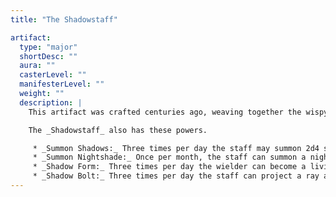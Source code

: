 ```yaml
---
title: "The Shadowstaff"

artifact:
  type: "major"
  shortDesc: ""
  aura: ""
  casterLevel: ""
  manifesterLevel: ""
  weight: ""
  description: |
    This artifact was crafted centuries ago, weaving together the wispy strands of shadow itself into a twisted black staff. The _Shadowstaff_ makes the wielder slightly shadowy and incorporeal, granting him a +4 bonus to AC and Reflex saves (which stacks with any other bonuses). However, in bright light (such as that of the sun, but not a torch) or in absolute darkness, the wielder takes a –2 penalty on all attack rolls, saves, and checks.

    The _Shadowstaff_ also has these powers.

     * _Summon Shadows:_ Three times per day the staff may summon 2d4 shadows. Immune to turning, they serve the wielder as if called by a {% spell_link summon-monster-v %} spell cast at 20th level.
     * _Summon Nightshade:_ Once per month, the staff can summon a nightcrawler nightshade that serves the wielder as if called by a {% spell_link summon-monster-ix %} spell cast at 20th level.
     * _Shadow Form:_ Three times per day the wielder can become a living shadow, with all the movement powers granted by the {% spell_link gaseous-form %} spell.
     * _Shadow Bolt:_ Three times per day the staff can project a ray attack that deals 10d6 points of cold damage to a single target. The shadow bolt has a range of 100 feet.
---
```

